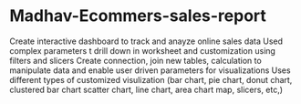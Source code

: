 # Madhav-Ecommers-sales-report
Create interactive dashboard to track and anayze online sales data 
Used complex parameters t drill down in worksheet and customization using filters and slicers
Create connection, join new tables, calculation to manipulate data and enable user driven parameters for visualizations
Uses different types of customized visulization (bar chart, pie chart, donut chart, clustered bar chart scatter chart, line chart, area chart map, slicers, etc,)
